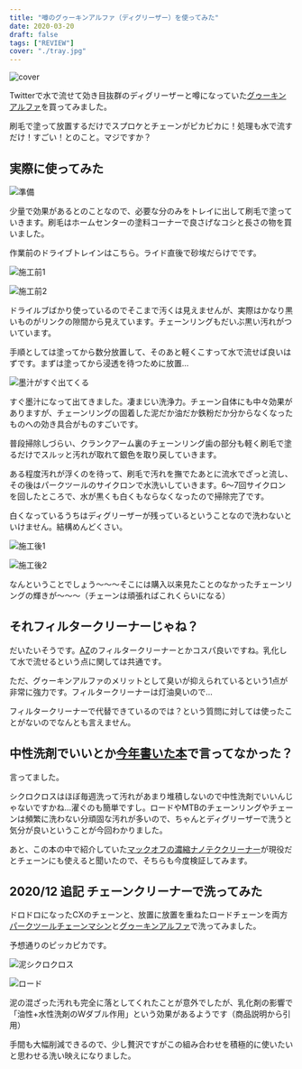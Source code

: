 ```yaml
---
title: "噂のグゥーキンアルファ（ディグリーザー）を使ってみた"
date: 2020-03-20
draft: false
tags: ["REVIEW"]
cover: "./tray.jpg"
---
```


![cover](./tray.jpg)

Twitterで水で流せて効き目抜群のディグリーザーと噂になっていた[グゥーキンアルファ](https://amzn.to/33vW7ZY)を買ってみました。

刷毛で塗って放置するだけでスプロケとチェーンがピカピカに！処理も水で流すだけ！すごい！とのこと。マジですか？

<LinkBox isAmazonLink url="https://www.amazon.co.jp/dp/B01LN1TYKQ/" />

## 実際に使ってみた

![準備](./hake.jpg)

少量で効果があるとのことなので、必要な分のみをトレイに出して刷毛で塗っていきます。刷毛はホームセンターの塗料コーナーで良さげなコシと長さの物を買いました。

作業前のドライブトレインはこちら。ライド直後で砂埃だらけでです。

![施工前1](./before1.jpg)

![施工前2](./before2.jpg)

ドライルブばかり使っているのでそこまで汚くは見えませんが、実際はかなり黒いものがリンクの隙間から見えています。チェーンリングもだいぶ黒い汚れがついています。

手順としては塗ってから数分放置して、そのあと軽くこすって水で流せば良いはずです。まずは塗ってから浸透を待つために放置…

![墨汁がすぐ出てくる](./doro.jpg)

すぐ墨汁になって出てきました。凄まじい洗浄力。チェーン自体にも中々効果がありますが、チェーンリングの固着した泥だか油だか鉄粉だか分からなくなったものへの効き具合がものすごいです。

普段掃除しづらい、クランクアーム裏のチェーンリング歯の部分も軽く刷毛で塗るだけでスルッと汚れが取れて銀色を取り戻していきます。

ある程度汚れが浮くのを待って、刷毛で汚れを撫でたあとに流水でざっと流し、その後はパークツールのサイクロンで水洗いしていきます。6〜7回サイクロンを回したところで、水が黒くも白くもならなくなったので掃除完了です。

白くなっているうちはディグリーザーが残っているということなので洗わないといけません。結構めんどくさい。

![施工後1](./after1.jpg)

![施工後2](./after2.jpg)

なんということでしょう～～～そこには購入以来見たことのなかったチェーンリングの輝きが～～～（チェーンは頑張ればこれくらいになる）

## それフィルタークリーナーじゃね？

だいたいそうです。[AZ](https://amzn.to/2xeuAAs)のフィルタークリーナーとかコスパ良いですね。乳化して水で流せるという点に関しては共通です。

ただ、グゥーキンアルファのメリットとして臭いが抑えられているという1点が非常に強力です。フィルタークリーナーは灯油臭いので…

フィルタークリーナーで代替できているのでは？という質問に対しては使ったことがないのでなんとも言えません。

## 中性洗剤でいいとか[今年書いた本](https://amzn.to/3926JRv)で言ってなかった？

言ってました。

シクロクロスはほぼ毎週洗って汚れがあまり堆積しないので中性洗剤でいいんじゃないですかね…濯ぐのも簡単ですし。ロードやMTBのチェーンリングやチェーンは頻繁に洗わない分頑固な汚れが多いので、ちゃんとディグリーザーで洗うと気分が良いということが今回わかりました。

あと、この本の中で紹介していた[マックオフの濃縮ナノテククリーナー](https://amzn.to/3a7AVfx)が現役だとチェーンにも使えると聞いたので、そちらも今度検証してみます。

<LinkBox isAmazonLink url="https://www.amazon.co.jp/dp/B01LN1TYKQ/" />

## 2020/12 追記 チェーンクリーナーで洗ってみた

ドロドロになったCXのチェーンと、放置に放置を重ねたロードチェーンを両方[パークツールチェーンマシン](https://amzn.to/38etq6T)と[グゥーキンアルファ](https://amzn.to/33vW7ZY)で洗ってみました。

予想通りのピッカピカです。

![泥シクロクロス](./cx_chain_12.jpg)

![ロード](./road_chain_12.jpg)

泥の混ざった汚れも完全に落としてくれたことが意外でしたが、乳化剤の影響で「油性+水性洗剤のWダブル作用」という効果があるようです（商品説明から引用）

手間も大幅削減できるので、少し贅沢ですがこの組み合わせを積極的に使いたいと思わせる洗い映えになりました。
